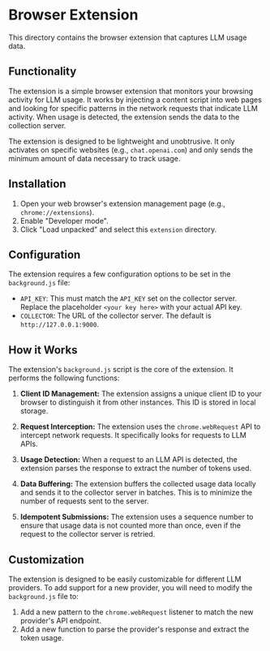 # Browser Extension

This directory contains the browser extension that captures LLM usage data.

## Functionality

The extension is a simple browser extension that monitors your browsing activity for LLM usage. It works by injecting a content script into web pages and looking for specific patterns in the network requests that indicate LLM activity. When usage is detected, the extension sends the data to the collection server.

The extension is designed to be lightweight and unobtrusive. It only activates on specific websites (e.g., `chat.openai.com`) and only sends the minimum amount of data necessary to track usage.

## Installation

1.  Open your web browser's extension management page (e.g., `chrome://extensions`).
2.  Enable "Developer mode".
3.  Click "Load unpacked" and select this `extension` directory.

## Configuration

The extension requires a few configuration options to be set in the `background.js` file:

*   `API_KEY`: This must match the `API_KEY` set on the collector server. Replace the placeholder `<your key here>` with your actual API key.
*   `COLLECTOR`: The URL of the collector server. The default is `http://127.0.0.1:9000`.

## How it Works

The extension's `background.js` script is the core of the extension. It performs the following functions:

1.  **Client ID Management:** The extension assigns a unique client ID to your browser to distinguish it from other instances. This ID is stored in local storage.

2.  **Request Interception:** The extension uses the `chrome.webRequest` API to intercept network requests. It specifically looks for requests to LLM APIs.

3.  **Usage Detection:** When a request to an LLM API is detected, the extension parses the response to extract the number of tokens used.

4.  **Data Buffering:** The extension buffers the collected usage data locally and sends it to the collector server in batches. This is to minimize the number of requests sent to the server.

5.  **Idempotent Submissions:** The extension uses a sequence number to ensure that usage data is not counted more than once, even if the request to the collector server is retried.

## Customization

The extension is designed to be easily customizable for different LLM providers. To add support for a new provider, you will need to modify the `background.js` file to:

1.  Add a new pattern to the `chrome.webRequest` listener to match the new provider's API endpoint.
2.  Add a new function to parse the provider's response and extract the token usage.

